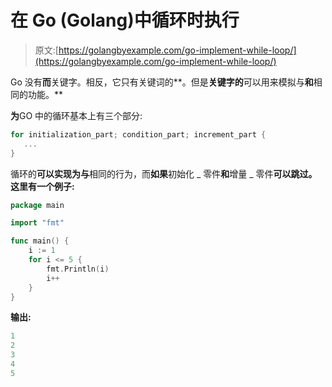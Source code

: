 # 在 Go (Golang)中循环时执行

> 原文:[https://golangbyexample.com/go-implement-while-loop/](https://golangbyexample.com/go-implement-while-loop/)

Go 没有**而**关键字。相反，它只有关键词的**。但是**关键字的**可以用来模拟与**和**相同的功能。**

**为**GO 中的循环基本上有三个部分:

```go
for initialization_part; condition_part; increment_part {
   ...
}
```

循环的**可以实现为与**相同的行为，而**如果**初始化 _ 零件**和**增量 _ 零件**可以跳过。这里有一个例子:**

```go
package main

import "fmt"

func main() {
    i := 1
    for i <= 5 {
        fmt.Println(i)
        i++
    }
}
```

**输出:**

```go
1
2
3
4
5
```